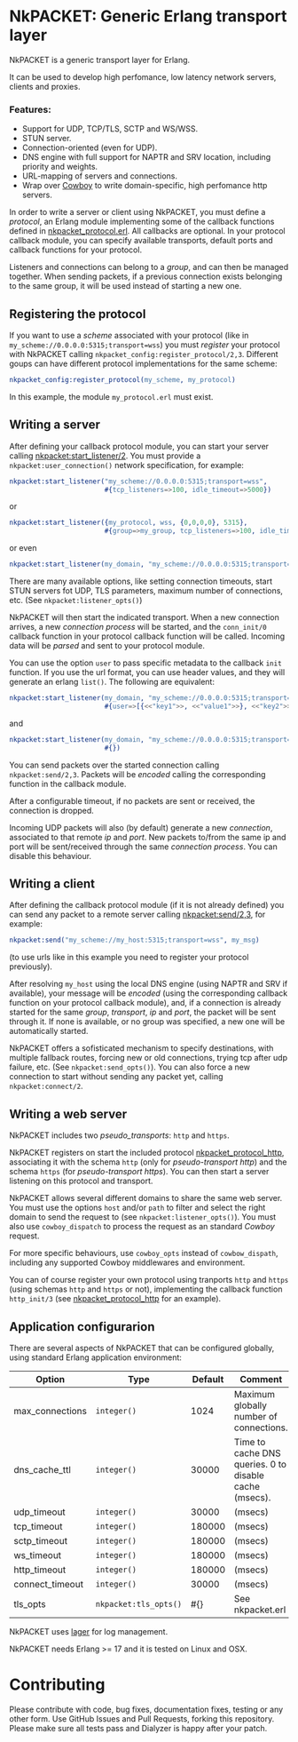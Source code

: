 # NkPACKET: Generic Erlang transport layer

NkPACKET is a generic transport layer for Erlang. 

It can be used to develop high perfomance, low latency network servers, clients and proxies. 

### Features:
* Support for UDP, TCP/TLS, SCTP and WS/WSS.
* STUN server.
* Connection-oriented (even for UDP).
* DNS engine with full support for NAPTR and SRV location, including priority and weights.
* URL-mapping of servers and connections.
* Wrap over [Cowboy](https://github.com/ninenines/cowboy) to write domain-specific, high perfomance http servers.

In order to write a server or client using NkPACKET, you must define a _protocol_, an Erlang module implementing some of the callback functions defined in [nkpacket_protocol.erl](src/nkpacket_protocol.erl). All callbacks are optional. In your protocol callback module, you can specify available transports, default ports and callback functions for your protocol.

Listeners and connections can belong to a _group_, and can then be managed together. When sending packets, if a previous connection exists belonging to the same group, it will be used instead of starting a new one.


## Registering the protocol

If you want to use a _scheme_ associated with your protocol (like in  `my_scheme://0.0.0.0:5315;transport=wss`) you must _register_ your protocol with NkPACKET calling `nkpacket_config:register_protocol/2,3`. Different goups can have different protocol implementations for the same scheme:

```erlang
nkpacket_config:register_protocol(my_scheme, my_protocol)
```
In this example, the module `my_protocol.erl` must exist.


## Writing a server

After defining your callback protocol module, you can start your server calling [nkpacket:start_listener/2](src/nkpacket.erl). You must provide a `nkpacket:user_connection()` network specification, for example:

```erlang
nkpacket:start_listener("my_scheme://0.0.0.0:5315;transport=wss", 
						#{tcp_listeners=>100, idle_timeout=>5000})
```
or
```erlang
nkpacket:start_listener({my_protocol, wss, {0,0,0,0}, 5315}, 
						#{group=>my_group, tcp_listeners=>100, idle_timeout=>5000})
```
or even
```erlang
nkpacket:start_listener(my_domain, "my_scheme://0.0.0.0:5315;transport=wss;tcp_listeners=100;idle_timeout=5000")
```

There are many available options, like setting connection timeouts, start STUN servers fot UDP, TLS parameters, maximum number of connections, etc. (See `nkpacket:listener_opts()`) 

NkPACKET will then start the indicated transport. When a new connection arrives, a new _connection process_ will be started, and the `conn_init/0` callback function in your protocol callback function will be called.
Incoming data will be _parsed_ and sent to your protocol module.

You can use the option `user` to pass specific metadata to the callback `init` function. If you use the url format, you can use header values, and they will generate an erlang `list()`. The following are equivalent:

```erlang
nkpacket:start_listener(my_domain, "my_scheme://0.0.0.0:5315;transport=wss", 
						#{user=>[{<<"key1">>, <<"value1">>}, <<"key2">>]})
```
and
```erlang
nkpacket:start_listener(my_domain, "my_scheme://0.0.0.0:5315;transport=wss?key1=value1&key2", 
						#{})
```

You can send packets over the started connection calling `nkpacket:send/2,3`. Packets will be _encoded_ calling the corresponding function in the callback module.

After a configurable timeout, if no packets are sent or received, the connection is dropped. 

Incoming UDP packets will also (by default) generate a new _connection_, associated to that remote _ip_ and _port_. New packets to/from the same ip and port will be sent/received through the same _connection process_. You can disable this behaviour.


## Writing a client

After defining the callback protocol module (if it is not already defined) you can send any packet to a remote server calling [nkpacket:send/2,3](src/nkpacket.erl), for example:

```erlang
nkpacket:send("my_scheme://my_host:5315;transport=wss", my_msg)
```
(to use urls like in this example you need to register your protocol previously).


After resolving `my_host` using the local DNS engine (using NAPTR and SRV if available), your message will be _encoded_ (using the corresponding callback function on your protocol callback module), and, if a connection is already started for the same _group_, _transport_, _ip_ and _port_, the packet will be sent through it. If none is available, or no group was specified, a new one will be automatically started. 

NkPACKET offers a sofisticated mechanism to specify destinations, with multiple fallback routes, forcing new or old connections, trying tcp after udp failure, etc. (See `nkpacket:send_opts()`). You can also force a new connection to start without sending any packet yet, calling `nkpacket:connect/2`.


## Writing a web server

NkPACKET includes two _pseudo_transports_: `http` and `https`.

NkPACKET registers on start the included protocol [nkpacket_protocol_http](src/nkpacket_protocol_http.erl), associating it with the schema `http` (only for _pseudo-transport http_) and the schema `https`  (for _pseudo-transport https_). You can then start a server listening on this protocol and transport.

NkPACKET allows several different domains to share the same web server. You must use the options `host` and/or `path` to filter and select the right domain to send the request to (see `nkpacket:listener_opts()`). You must also use `cowboy_dispatch` to process the request as an standard _Cowboy_ request.

For more specific behaviours, use `cowboy_opts` instead of `cowbow_dispath`, including any supported Cowboy middlewares and environment.

You can of course register your own protocol using tranports `http` and `https` (using schemas `http` and `https` or not), implementing the callback function `http_init/3` (see [nkpacket_protocol_http](src/nkpacket_protocol_http.erl) for an example).


## Application configurarion

There are several aspects of NkPACKET that can be configured globally, using standard Erlang application environment:

Option|Type|Default|Comment
---|---|---|---
max_connections|`integer()`|1024|Maximum globally number of connections.
dns_cache_ttl|`integer()`|30000|Time to cache DNS queries. 0 to disable cache (msecs).
udp_timeout|`integer()`|30000|(msecs)
tcp_timeout|`integer()`|180000|(msecs)
sctp_timeout|`integer()`|180000|(msecs)
ws_timeout|`integer()`|180000|(msecs)
http_timeout|`integer()`|180000|(msecs)
connect_timeout|`integer()`|30000|(msecs)
tls_opts|`nkpacket:tls_opts()`|#{}|See nkpacket.erl

NkPACKET uses [lager](https://github.com/basho/lager) for log management. 

NkPACKET needs Erlang >= 17 and it is tested on Linux and OSX.


# Contributing

Please contribute with code, bug fixes, documentation fixes, testing or any other form. Use GitHub Issues and Pull Requests, forking this repository. Please make sure all tests pass and Dialyzer is happy after your patch.

